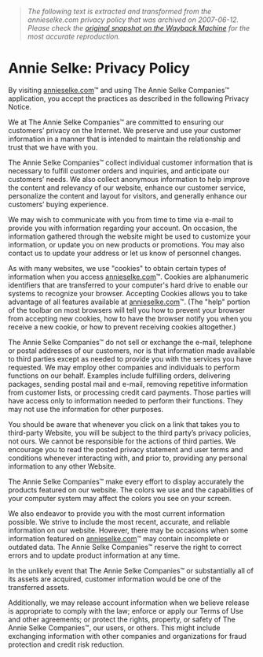 > *The following text is extracted and transformed from the annieselke.com privacy policy that was archived on 2007-06-12. Please check the [original snapshot on the Wayback Machine](https://web.archive.org/web/20070612022649id_/http%3A//www.annieselke.com/privacypolicy.htm) for the most accurate reproduction.*

# Annie Selke: Privacy Policy

By visiting [annieselke.com](http://www.annieselke.com/)™ and using The Annie Selke Companies™ application, you accept the practices as described in the following Privacy Notice. 

We at The Annie Selke Companies™ are committed to ensuring our customers’ privacy on the Internet. We preserve and use your customer information in a manner that is intended to maintain the relationship and trust that we have with you.

The Annie Selke Companies™ collect individual customer information that is necessary to fulfill customer orders and inquiries, and anticipate our customers’ needs. We also collect anonymous information to help improve the content and relevancy of our website, enhance our customer service, personalize the content and layout for visitors, and generally enhance our customers’ buying experience. 

We may wish to communicate with you from time to time via e-mail to provide you with information regarding your account. On occasion, the information gathered through the website might be used to customize your information, or update you on new products or promotions. You may also contact us to update your address or let us know of personnel changes.

As with many websites, we use "cookies" to obtain certain types of information when you access [annieselke.com](http://www.annieselke.com/)™. Cookies are alphanumeric identifiers that are transferred to your computer's hard drive to enable our systems to recognize your browser. Accepting Cookies allows you to take advantage of all features available at [annieselke.com](http://www.annieselke.com/)™. (The "help" portion of the toolbar on most browsers will tell you how to prevent your browser from accepting new cookies, how to have the browser notify you when you receive a new cookie, or how to prevent receiving cookies altogether.) 

The Annie Selke Companies™ do not sell or exchange the e-mail, telephone or postal addresses of our customers, nor is that information made available to third parties except as needed to provide you with the services you have requested. We may employ other companies and individuals to perform functions on our behalf. Examples include fulfilling orders, delivering packages, sending postal mail and e-mail, removing repetitive information from customer lists, or processing credit card payments. Those parties will have access only to information needed to perform their functions. They may not use the information for other purposes. 

You should be aware that whenever you click on a link that takes you to third-party Website, you will be subject to the third party’s privacy policies, not ours. We cannot be responsible for the actions of third parties. We encourage you to read the posted privacy statement and user terms and conditions whenever interacting with, and prior to, providing any personal information to any other Website. 

The Annie Selke Companies™ make every effort to display accurately the products featured on our website. The colors we use and the capabilities of your computer system may affect the colors you see on your screen. 

We also endeavor to provide you with the most current information possible. We strive to include the most recent, accurate, and reliable information on our website. However, there may be occasions when some information featured on  [annieselke.com](http://www.annieselke.com/)™ may contain incomplete or outdated data. The Annie Selke Companies™ reserve the right to correct errors and to update product information at any time. 

In the unlikely event that The Annie Selke Companies™ or substantially all of its assets are acquired, customer information would be one of the transferred assets. 

Additionally, we may release account information when we believe release is appropriate to comply with the law; enforce or apply our Terms of Use and other agreements; or protect the rights, property, or safety of The Annie Selke Companies™, our users, or others. This might include exchanging information with other companies and organizations for fraud protection and credit risk reduction.
